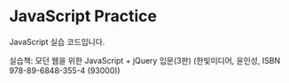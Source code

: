 # JavaScript Practice

JavaScript 실습 코드입니다. 

실습책: 모던 웹을 위한 JavaScript + jQuery 입문(3판) (한빛미디어, 윤인성, ISBN 978-89-6848-355-4 (93000))